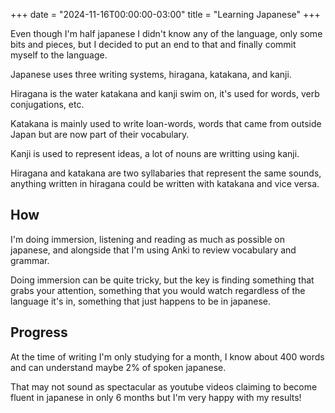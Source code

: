 +++
date = "2024-11-16T00:00:00-03:00"
title = "Learning Japanese"
+++

Even though I'm half japanese I didn't know any of the language,
only some bits and pieces, but I decided to put an end to that and finally commit myself to the language.

Japanese uses three writing systems, hiragana, katakana, and kanji.

Hiragana is the water katakana and kanji swim on,
it's used for words, verb conjugations, etc.

Katakana is mainly used to write loan-words,
words that came from outside Japan but are now part of their vocabulary.

Kanji is used to represent ideas, a lot of nouns are writting using kanji.

Hiragana and katakana are two syllabaries that represent the same sounds,
anything written in hiragana could be written with katakana and vice versa.

## How

I'm doing immersion, listening and reading as much as possible on japanese,
and alongside that I'm using Anki to review vocabulary and grammar.

Doing immersion can be quite tricky,
but the key is finding something that grabs your attention,
something that you would watch regardless of the language it's in,
something that just happens to be in japanese.

## Progress

At the time of writing I'm only studying for a month,
I know about 400 words and can understand maybe 2% of spoken japanese.

That may not sound as spectacular as youtube videos claiming to become fluent in japanese in only 6 months but I'm very happy with my results!
